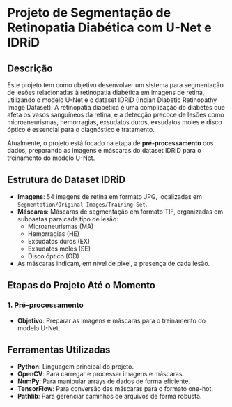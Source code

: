 # Projeto de Segmentação de Retinopatia Diabética com U-Net e IDRiD

## Descrição
Este projeto tem como objetivo desenvolver um sistema para segmentação de lesões relacionadas à retinopatia diabética em imagens de retina, utilizando o modelo U-Net e o dataset IDRiD (Indian Diabetic Retinopathy Image Dataset). A retinopatia diabética é uma complicação do diabetes que afeta os vasos sanguíneos da retina, e a detecção precoce de lesões como microaneurismas, hemorragias, exsudatos duros, exsudatos moles e disco óptico é essencial para o diagnóstico e tratamento.

Atualmente, o projeto está focado na etapa de **pré-processamento** dos dados, preparando as imagens e máscaras do dataset IDRiD para o treinamento do modelo U-Net.

## Estrutura do Dataset IDRiD
- **Imagens**: 54 imagens de retina em formato JPG, localizadas em `Segmentation/Original Images/Training Set`.
- **Máscaras**: Máscaras de segmentação em formato TIF, organizadas em subpastas para cada tipo de lesão:
  - Microaneurismas (MA)
  - Hemorragias (HE)
  - Exsudatos duros (EX)
  - Exsudatos moles (SE)
  - Disco óptico (OD)
- As máscaras indicam, em nível de pixel, a presença de cada lesão.

## Etapas do Projeto Até o Momento
### 1. Pré-processamento
- **Objetivo**: Preparar as imagens e máscaras para o treinamento do modelo U-Net.

## Ferramentas Utilizadas
- **Python**: Linguagem principal do projeto.
- **OpenCV**: Para carregar e processar imagens e máscaras.
- **NumPy**: Para manipular arrays de dados de forma eficiente.
- **TensorFlow**: Para conversão das máscaras para o formato one-hot.
- **Pathlib**: Para gerenciar caminhos de arquivos de forma robusta.
